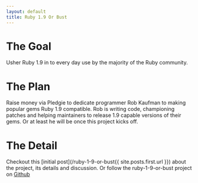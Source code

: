 ```yaml
---
layout: default
title: Ruby 1.9 Or Bust
---
```


# The Goal #

Usher Ruby 1.9 in to every day use by the majority of the Ruby community.

# The Plan #

Raise money via Pledgie to dedicate programmer Rob Kaufman to making popular gems Ruby 1.9 compatible.  Rob is writing code, championing patches and helping maintainers to release 1.9 capable versions of their gems. Or at least he will be once this project kicks off.

# The Detail #

Checkout this [initial post](/ruby-1-9-or-bust{{ site.posts.first.url }}) about the project, its details and discussion.  Or follow the ruby-1-9-or-bust project on [Github](http://github.com/ruby-1-9-or-bust)
